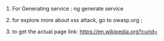 1. For Generating service : ng generate service <service Name>

2. for explore more about xss attack, go to owasp.org ;

3. to get the actual page link: https://en.wikipedia.org?curid=<pageid>